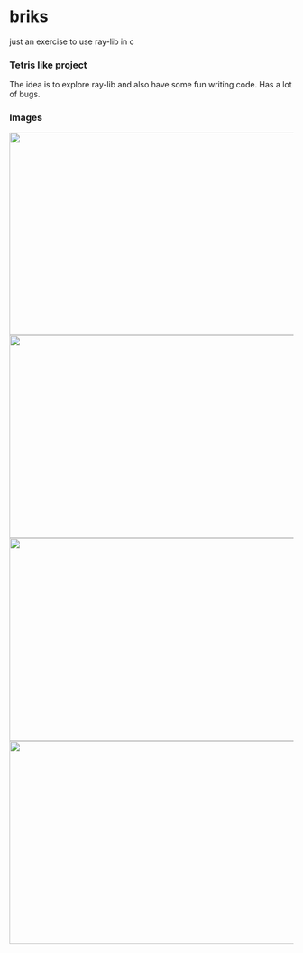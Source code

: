 # briks
just an exercise to use ray-lib in c

### Tetris like project
The idea is to explore ray-lib and also have some fun writing code. Has a lot of bugs.
### Images 

<img src="https://github.com/bharad1988/briks/assets/19284613/6ba1d1d4-8a08-4603-979d-0ddd7bec5751" width="640" height="360">

<img src="https://github.com/bharad1988/briks/assets/19284613/9af61b6b-0112-42e0-9b10-c1f9de7a74c5" width="640" height="360">

<img src="https://github.com/bharad1988/briks/assets/19284613/4a88273c-630e-4bde-af56-8b2f7ef578cb" width="640" height="360">

<img src="https://github.com/bharad1988/briks/assets/19284613/33b0dcc7-2dc6-4c08-bc45-8efef8fa24ba" width="640" height="360">
